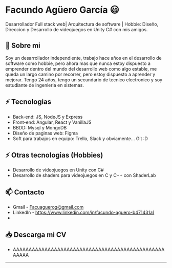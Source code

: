 
# Facundo Agüero García 😃
Desarrollador Full stack web| Arquitectura de software | Hobbie: Diseño, Direccion y Desarrollo de videojuegos en Unity C# con mis amigos.

## 🧐 Sobre mi
Soy un desarrollador independiente, trabajo hace años en el desarrollo de software como hobbie, pero ahora mas que nunca estoy dispuesto a emprender dentro del mundo del desarrollo web como algo estable, me queda un largo camino por recorrer, pero estoy dispuesto a aprender y mejorar. 
Tengo 24 años, tengo un secundario de tecnico electronico y soy estudiante de ingenieria en sistemas. 

## ⚡ Tecnologias

- Back-end: JS, NodeJS y Express
- Front-end: Angular, React y VanillaJS
- BBDD: Mysql y MongoDB
- Diseño de paginas web: Figma
- Soft para trabajos en equipo: Trello, Slack y obviamente... Git :D

## ⚡ Otras tecnologias (Hobbies)

- Desarrollo de videojuegos en Unity con C#
- Desarrollo de shaders para videojuegos en C y C++ con ShaderLab

## 📫 Contacto
- Gmail - Facuaguerog@gmail.com
- LinkedIn - https://www.linkedin.com/in/facundo-aguero-b471431a1
- 
## 📥 Descarga mi CV 

- AAAAAAAAAAAAAAAAAAAAAAAAAAAAAAAAAAAAAAAAAAAAAAAAAAAAA

---
